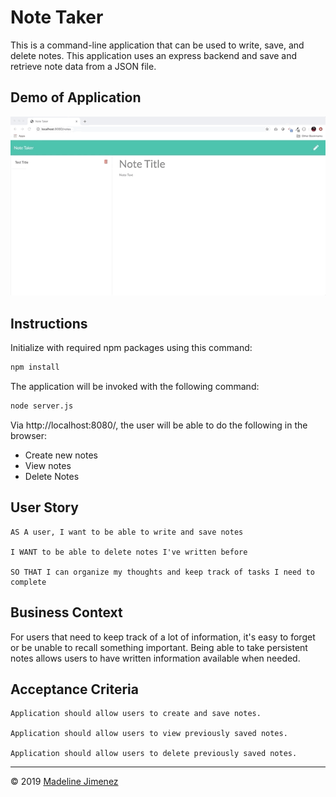 # Note Taker

This is a command-line application that can be used to write, save, and delete notes. This application uses an express backend and save and retrieve note data from a JSON file.

## Demo of Application

![Demo](./public/assets/gifs/note_taker_demo.gif)

## Instructions

Initialize with required npm packages using this command:

```sh
npm install
```

The application will be invoked with the following command:

```sh
node server.js
```

Via http://localhost:8080/, the user will be able to do the following in the browser:

* Create new notes
* View notes
* Delete Notes

## User Story

```
AS A user, I want to be able to write and save notes

I WANT to be able to delete notes I've written before

SO THAT I can organize my thoughts and keep track of tasks I need to complete
```

## Business Context

For users that need to keep track of a lot of information, it's easy to forget or be unable to recall something important. Being able to take persistent notes allows users to have written information available when needed.

## Acceptance Criteria

```
Application should allow users to create and save notes.

Application should allow users to view previously saved notes.

Application should allow users to delete previously saved notes.
```

- - -
© 2019 [Madeline Jimenez](https://github.com/mijimenez)